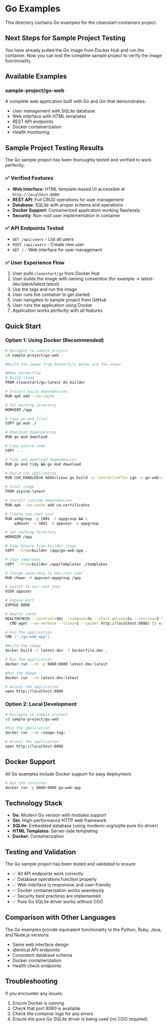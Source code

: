 # Go Examples

This directory contains Go examples for the cleanstart-containers project.

## Next Steps for Sample Project Testing

You have already pulled the Go image from Docker Hub and run the container. Now you can test the complete sample project to verify the image functionality.

## Available Examples

### sample-project/go-web
A complete web application built with Go and Gin that demonstrates:
- User management with SQLite database
- Web interface with HTML templates
- REST API endpoints
- Docker containerization
- Health monitoring

## Sample Project Testing Results

The Go sample project has been thoroughly tested and verified to work perfectly:

### ✅ Verified Features
- **Web Interface**: HTML template-based UI accessible at `http://localhost:8080`
- **REST API**: Full CRUD operations for user management
- **Database**: SQLite with proper schema and operations
- **Docker Support**: Containerized application working flawlessly
- **Security**: Non-root user implementation in container

### ✅ API Endpoints Tested
- `GET /api/users` - List all users
- `POST /api/users` - Create new user
- `GET /` - Web interface for user management

### ✅ User Experience Flow
1. User pulls `cleanstart/go` from Docker Hub
2. User builds the image with naming convention (for example -> latest-dev:latest/latest:latest)
3. Use the tags and run the image 
4. User runs the container to get started 
5. User navigates to sample project from GitHub 
6. User runs the application using Docker 
7. Application works perfectly with all features 

## Quick Start

### Option 1: Using Docker (Recommended)
```bash
# Navigate to sample project
cd sample-project/go-web

#Build the image from Dockerfile below are the steps

#Make Dockerfile
# Build stage
FROM cleanstart/go:latest AS builder

# Install build dependencies
RUN apk add --no-cache 

# Set working directory
WORKDIR /app

# Copy go mod files
COPY go.mod ./

# Download dependencies
RUN go mod download

# Copy source code
COPY . .

# Tidy and download dependencies
RUN go mod tidy && go mod download

# Build the application
RUN CGO_ENABLED=0 GOOS=linux go build -a -installsuffix cgo -o go-web-app main.go

# Final stage
FROM alpine:latest

# Install runtime dependencies
RUN apk --no-cache add ca-certificates

# Create non-root user
RUN addgroup -g 1001 -S appgroup && \
    adduser -u 1001 -S appuser -G appgroup

# Set working directory
WORKDIR /app

# Copy binary from builder stage
COPY --from=builder /app/go-web-app .

# Copy templates
COPY --from=builder /app/templates ./templates

# Change ownership to non-root user
RUN chown -R appuser:appgroup /app

# Switch to non-root user
USER appuser

# Expose port
EXPOSE 8080

# Health check
HEALTHCHECK --interval=30s --timeout=3s --start-period=5s --retries=3 \
  CMD wget --no-verbose --tries=1 --spider http://localhost:8080/ || exit 1

# Run the application
CMD ["./go-web-app"]

#Build the image
docker build -t latest-dev -f Dockerfile.dev .

# Run the application
docker run --rm -p 8080:8080 latest-dev:latest

#Run the image
docker run --rm latest-dev:latest

# Access the application
open http://localhost:8080
```

### Option 2: Local Development
```bash
# Navigate to sample project
cd sample-project/go-web

#Run the application
docker run --rm <image-tag>

# Access the application
open http://localhost:8080
```

## Docker Support

All Go examples include Docker support for easy deployment:

```bash
# Run the container
docker run -p 8080:8080 go-web-app
```

## Technology Stack

- **Go**: Modern Go version with modules support
- **Gin**: High-performance HTTP web framework
- **SQLite**: Embedded database (using modernc.org/sqlite pure Go driver)
- **HTML Templates**: Server-side templating
- **Docker**: Containerization

## Testing and Validation

The Go sample project has been tested and validated to ensure:
- ✅ All API endpoints work correctly
- ✅ Database operations function properly
- ✅ Web interface is responsive and user-friendly
- ✅ Docker containerization works seamlessly
- ✅ Security best practices are implemented
- ✅ Pure Go SQLite driver works without CGO

## Comparison with Other Languages

The Go examples provide equivalent functionality to the Python, Ruby, Java, and Node.js versions:
- Same web interface design
- Identical API endpoints
- Consistent database schema
- Docker containerization
- Health check endpoints

## Troubleshooting

If you encounter any issues:
1. Ensure Docker is running
2. Check that port 8080 is available
3. Check the container logs for any errors
4. Ensure the pure Go SQLite driver is being used (no CGO required)
